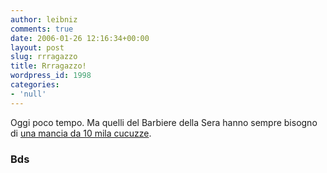 ```yaml
---
author: leibniz
comments: true
date: 2006-01-26 12:16:34+00:00
layout: post
slug: rrragazzo
title: Rrragazzo!
wordpress_id: 1998
categories:
- 'null'
---
```


Oggi poco tempo. Ma quelli del Barbiere della Sera hanno sempre bisogno di [una mancia da 10 mila cucuzze](http://www.ilbarbieredellasera.com/article.php?sid=14882).


### Bds
